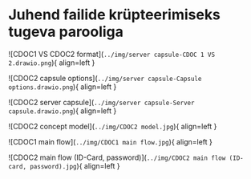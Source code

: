 # Juhend failide krüpteerimiseks tugeva parooliga

![CDOC1 VS CDOC2 format](`../img/server capsule-CDOC 1 VS 2.drawio.png`){ align=left }

![CDOC2 capsule options](`../img/server capsule-Capsule options.drawio.png`){ align=left }

![CDOC2 server capsule](`../img/server capsule-Server capsule.drawio.png`){ align=left }

![CDOC2 concept model](`../img/CDOC2 model.jpg`){ align=left }

![CDOC1 main flow](`../img/CDOC1 main flow.jpg`){ align=left }

![CDOC2 main flow (ID-Card, password)](`../img/CDOC2 main flow (ID-card, password).jpg`){ align=left }
